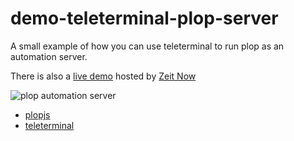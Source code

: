 # demo-teleterminal-plop-server

A small example of how you can use teleterminal to run plop as an automation server.

There is also a [live demo](https://demo-teleterminal-plop-server-vwnrvawtpx.now.sh/plop) hosted by [Zeit Now](https://zeit.co/now)

![plop automation server](https://monosnap.com/direct/VWYodJOSwcvtl4bTBS4leHWCm4O2OJ)

- [plopjs](https://plopjs.com)
- [teleterminal](https://github.com/amwmedia/teleterminal)

